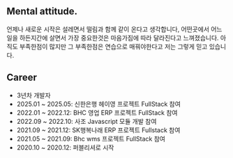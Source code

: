 ## Mental attitude.
언제나 새로운 시작은 설레면서 떨림과 함께 같이 온다고 생각합니다,
어떤곳에서 어느일을 하든지간에 살면서 가장 중요한것은 마음가짐에 따라 달라진다고 느껴졌습니다.
아직도 부족한점이 많지만 그 부족한점은 연습으로 매꿔야한다고 저는 그렇게 믿고 있습니다.

## Career
- 3년차 개발자 
- 2025.01 ~ 2025.05: 신한은행 헤이영 프로젝트 FullStack 참여 
- 2022.01 ~ 2022.12: BHC 영업 ERP 프로젝트 FullStack 참여 
- 2022.09 ~ 2022.10: 사조 Javascript 모듈 개발 참여 
- 2021.09 ~ 2021.12: SK행복나래 ERP 프로젝트 Fullstack 참여 
- 2021.05 ~ 2021.09: Bhc wms 프로젝트 FullStack 참여 
- 2020.10 ~ 2020.12: 퍼블리셔로 시작 


<!--
**devdongwoo/devdongwoo** is a ✨ _special_ ✨ repository because its `README.md` (this file) appears on your GitHub profile.

Here are some ideas to get you started:

- 🔭 I’m currently working on ...
- 🌱 I’m currently learning ...
- 👯 I’m looking to collaborate on ...
- 🤔 I’m looking for help with ...
- 💬 Ask me about ...
- 📫 How to reach me: ...
- 😄 Pronouns: ...
- ⚡ Fun fact: ...
-->
